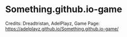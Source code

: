 # Something.github.io-game               
Credits: Dreadtristan, AdelPlayz, 
Game Page: https://adelplayz.github.io/Something.github.io-game/
